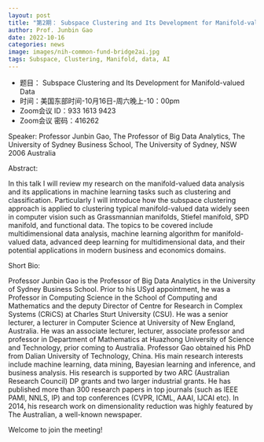 ```yaml
---
layout: post
title: "第2期： Subspace Clustering and Its Development for Manifold-valued Data"
author: Prof. Junbin Gao 
date: 2022-10-16
categories: news
image: images/nih-common-fund-bridge2ai.jpg
tags: Subspace, Clustering, Manifold, data, AI
---
```


- 题目： Subspace Clustering and Its Development for Manifold-valued Data
- 时间：美国东部时间-10月16日-周六晚上-10：00pm
- Zoom会议 ID：933 1613 9423
- Zoom会议 密码：416262

Speaker:  Professor Junbin Gao,  The Professor of Big Data Analytics, The University of Sydney Business School, The University of Sydney, NSW 2006 Australia

Abstract:

In this talk I will review my research on the manifold-valued data analysis and its applications in machine learning tasks such as clustering and classification. Particularly I will introduce how the subspace clustering approach is applied to clustering typical manifold-valued data widely seen in computer vision such as Grassmannian manifolds, Stiefel manifold,  SPD manifold, and functional data.  The topics to be covered include multidimensional data analysis, machine learning algorithm for manifold-valued data, advanced deep learning for multidimensional data, and their potential applications in modern business and economics domains.  

Short Bio:
 
Professor Junbin Gao is the Professor of Big Data Analytics in the University of Sydney Business School. Prior to his USyd appointment, he was a Professor in Computing Science in the School of Computing and Mathematics and the deputy Director of Centre for Research in Complex Systems (CRiCS) at Charles Sturt University (CSU). He was a senior lecturer, a lecturer in Computer Science at University of New England, Australia.   He was an associate lecturer, lecturer, associate professor and professor in Department of Mathematics at Huazhong University of Science and Technology, prior coming to Australia.  Professor Gao obtained his PhD from Dalian University of Technology, China.  His main research interests include machine learning, data mining, Bayesian learning and inference, and business analysis. His research is supported by two ARC (Australian Research Council) DP grants and two larger industrial grants. He has published more than 300 research papers in top journals (such as IEEE PAMI, NNLS, IP) and top conferences (CVPR, ICML, AAAI, IJCAI etc).  In 2014, his research work on dimensionality reduction was highly featured by The Australian, a well-known newspaper. 

Welcome to join the meeting!
